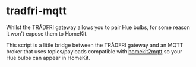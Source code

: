 # tradfri-mqtt

Whilst the TRÅDFRI gateway allows you to pair Hue bulbs, for some reason it won't
expose them to HomeKit.

This script is a little bridge between the TRÅDFRI gateway and an MQTT broker
that uses topics/payloads compatible with [homekit2mqtt](https://github.com/hobbyquaker/homekit2mqtt)
so your Hue bulbs can appear in HomeKit.
